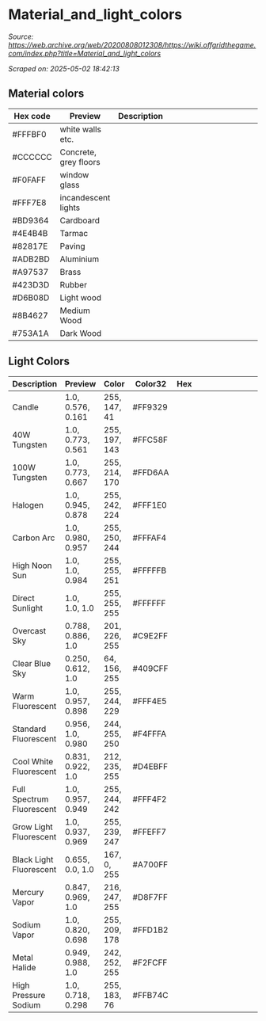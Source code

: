 # Material_and_light_colors

*Source: https://web.archive.org/web/20200808012308/https://wiki.offgridthegame.com/index.php?title=Material_and_light_colors*

*Scraped on: 2025-05-02 18:42:13*

## Material colors
| Hex code | Preview | Description |  |  |  |  |  |  |  |  |  |  |  |  |  |
| --- | --- | --- | --- | --- | --- | --- | --- | --- | --- | --- | --- | --- | --- | --- | --- |
| #FFFBF0 | white​ ​walls​ ​etc. |
| #CCCCCC | Concrete,​ ​grey​ ​floors |
| #F0FAFF | window​ ​glass |
| #FFF7E8 | incandescent​ ​lights |
| #BD9364 | Cardboard |
| #4E4B4B | Tarmac |
| #82817E | Paving |
| #ADB2BD | Aluminium |
| #A97537 | Brass​ |
| #423D3D | Rubber​ |
| #D6B08D | Light ​wood |
| #8B4627 | Medium Wood |
| #753A1A | Dark Wood |
## Light Colors
| Description | Preview | Color | Color32 | Hex |  |  |  |  |  |  |  |  |  |  |  |  |  |  |  |  |  |  |  |
| --- | --- | --- | --- | --- | --- | --- | --- | --- | --- | --- | --- | --- | --- | --- | --- | --- | --- | --- | --- | --- | --- | --- | --- |
| Candle | 1.0, 0.576, 0.161 | 255, 147, 41 | #FF9329 |
| 40W Tungsten | 1.0, 0.773, 0.561 | 255, 197, 143 | #FFC58F |
| 100W Tungsten | 1.0, 0.773, 0.667 | 255, 214, 170 | #FFD6AA |
| Halogen | 1.0, 0.945, 0.878 | 255, 242, 224 | #FFF1E0 |
| Carbon Arc | 1.0, 0.980, 0.957 | 255, 250, 244 | #FFFAF4 |
| High Noon Sun | 1.0, 1.0, 0.984 | 255, 255, 251 | #FFFFFB |
| Direct Sunlight | 1.0, 1.0, 1.0 | 255, 255, 255 | #FFFFFF |
| Overcast Sky | 0.788, 0.886, 1.0 | 201, 226, 255 | #C9E2FF |
| Clear Blue Sky | 0.250, 0.612, 1.0 | 64, 156, 255 | #409CFF |
| Warm Fluorescent | 1.0, 0.957, 0.898 | 255, 244, 229 | #FFF4E5 |
| Standard Fluorescent | 0.956, 1.0, 0.980 | 244, 255, 250 | #F4FFFA |
| Cool White Fluorescent | 0.831, 0.922, 1.0 | 212, 235, 255 | #D4EBFF |
| Full Spectrum Fluorescent | 1.0, 0.957, 0.949 | 255, 244, 242 | #FFF4F2 |
| Grow Light Fluorescent | 1.0, 0.937, 0.969 | 255, 239, 247 | #FFEFF7 |
| Black Light Fluorescent | 0.655, 0.0, 1.0 | 167, 0, 255 | #A700FF |
| Mercury Vapor | 0.847, 0.969, 1.0 | 216, 247, 255 | #D8F7FF |
| Sodium Vapor | 1.0, 0.820, 0.698 | 255, 209, 178 | #FFD1B2 |
| Metal Halide | 0.949, 0.988, 1.0 | 242, 252, 255 | #F2FCFF |
| High Pressure Sodium | 1.0, 0.718, 0.298 | 255, 183, 76 | #FFB74C |